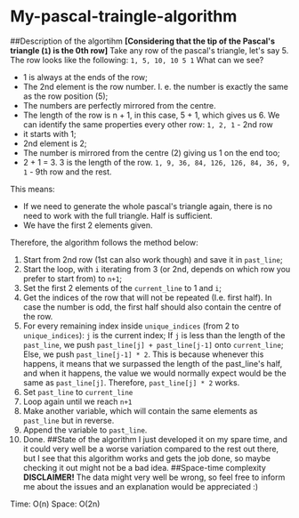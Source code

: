 # My-pascal-traingle-algorithm
##Description of the algortihm
**[Considering that the tip of the Pascal's triangle (`1`) is the 0th row]**
Take any row of the pascal's triangle, let's say 5. The row looks like the following:
`1, 5, 10, 10 5 1`
What can we see? 
- 1 is always at the ends of the row; 
- The 2nd element is the row number. I. e. the number is exactly the same as the row position (5);
- The numbers are perfectly mirrored from the centre.
- The length of the row is n + 1, in this case, 5 + 1, which gives us 6.
We can identify the same properties every other row:
`1, 2, 1` - 2nd row
- it starts with 1;
- 2nd element is 2;
- The number is mirrored from the centre (2) giving us 1 on the end too;
- 2 + 1 = 3. 3 is the length of the row.
`1, 9, 36, 84, 126, 126, 84, 36, 9, 1` - 9th row
and the rest.

This means: 
* If we need to generate the whole pascal's triangle again, there is no need to work with the full triangle. Half is sufficient.
* We have the first 2 elements given.

Therefore, the algorithm follows the method below:
1. Start from 2nd row (1st can also work though) and save it in `past_line`;
2. Start the loop, with `i` iterating from 3 (or 2nd, depends on which row you prefer to start from) to `n+1`;
3. Set the first 2 elements of the `current_line` to 1 and `i`;
4. Get the indices of the row that will not be repeated (I.e. first half). In case the number is odd, the first half should also contain the centre of the row.
5. For every remaining index inside `unique_indices` (from 2 to `unique_indices`):
	`j` is the current index;
	If `j` is less than the length of the `past_line`, we push `past_line[j] + past_line[j-1]` onto `current_line`;
	Else, we push `past_line[j-1] * 2`. This is because whenever this happens, it means that we surpassed the length of the past_line's half, and when it happens, the value we would normally expect would be the same as `past_line[j]`. Therefore, `past_line[j] * 2` works.
6. Set `past_line` to `current_line`
7. Loop again until we reach `n+1`
8. Make another variable, which will contain the same elements as `past_line` but in reverse.
9. Append the variable to `past_line`.
10. Done.
##State of the algorithm
I just developed it on my spare time, and it could very well be a worse variation compared to the rest out there, but I see that this algorithm works and gets the job done, so maybe checking it out might not be a bad idea.
##Space-time complexity
**DISCLAIMER!**
The data might very well be wrong, so feel free to inform me about the issues and an explanation would be appreciated :)

Time: O(n)
Space: O(2n) 
